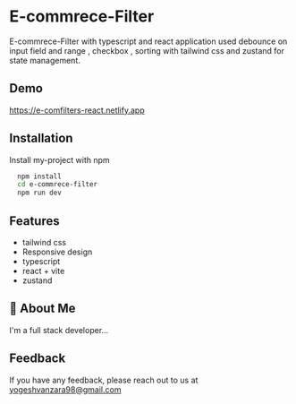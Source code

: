 
# E-commrece-Filter

E-commrece-Filter with typescript and react application used debounce on input field and range , checkbox , sorting with tailwind css and zustand for state management.


## Demo

https://e-comfilters-react.netlify.app

## Installation

Install my-project with npm

```bash
  npm install 
  cd e-commrece-filter
  npm run dev
```

## Features

- tailwind css
- Responsive design
- typescript
- react + vite
- zustand

## 🚀 About Me

I'm a full stack developer...


## Feedback

If you have any feedback, please reach out to us at yogeshvanzara98@gmail.com


